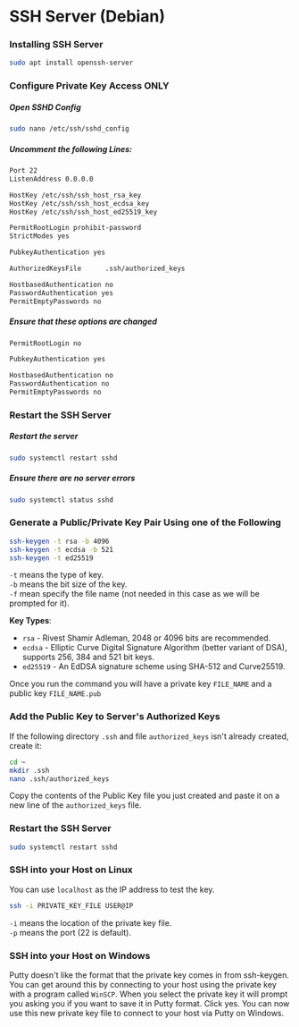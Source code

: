 # SSH Server (Debian)

### Installing SSH Server
```bash
sudo apt install openssh-server
```

### Configure Private Key Access ONLY
##### Open SSHD Config
```bash
sudo nano /etc/ssh/sshd_config
```

##### Uncomment the following Lines:
```bash
Port 22
ListenAddress 0.0.0.0

HostKey /etc/ssh/ssh_host_rsa_key
HostKey /etc/ssh/ssh_host_ecdsa_key
HostKey /etc/ssh/ssh_host_ed25519_key

PermitRootLogin prohibit-password
StrictModes yes

PubkeyAuthentication yes

AuthorizedKeysFile		.ssh/authorized_keys

HostbasedAuthentication no
PasswordAuthentication yes
PermitEmptyPasswords no
```

##### Ensure that these options are changed
```bash
PermitRootLogin no

PubkeyAuthentication yes

HostbasedAuthentication no
PasswordAuthentication no
PermitEmptyPasswords no
```

### Restart the SSH Server
##### Restart the server
```bash
sudo systemctl restart sshd
```

##### Ensure there are no server errors
```bash
sudo systemctl status sshd
```


### Generate a Public/Private Key Pair Using one of the Following
```bash
ssh-keygen -t rsa -b 4096
ssh-keygen -t ecdsa -b 521
ssh-keygen -t ed25519
```

`-t` means the type of key.  
`-b` means the bit size of the key.  
`-f` mean specify the file name (not needed in this case as we will be prompted for it).  

**Key Types**:
 - `rsa` - Rivest Shamir Adleman, 2048 or 4096 bits are recommended.
 - `ecdsa` - Elliptic Curve Digital Signature Algorithm (better variant of DSA), supports 256, 384 and 521 bit keys.
 - `ed25519` - An EdDSA signature scheme using SHA-512 and Curve25519.



Once you run the command you will have a private key `FILE_NAME` and a public key `FILE_NAME.pub`

### Add the Public Key to Server's Authorized Keys
If the following directory `.ssh` and file `authorized_keys` isn't already created, create it:
```bash
cd ~
mkdir .ssh
nano .ssh/authorized_keys
```

Copy the contents of the Public Key file you just created and paste it on a new line of the `authorized_keys` file.


### Restart the SSH Server
```bash
sudo systemctl restart sshd
```

### SSH into your Host on Linux
You can use `localhost` as the IP address to test the key.
```bash
ssh -i PRIVATE_KEY_FILE USER@IP
```

`-i` means the location of the private key file.  
`-p` means the port (22 is default).  



### SSH into your Host on Windows
Putty doesn't like the format that the private key comes in from ssh-keygen. You can get around this by connecting to your host using the private key with a program called `WinSCP`. When you select the private key it will prompt you asking you if you want to save it in Putty format. Click yes. You can now use this new private key file to connect to your host via Putty on Windows.